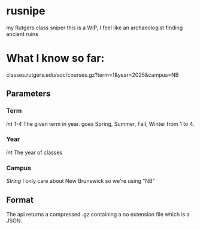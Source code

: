 # rusnipe
my Rutgers class sniper
this is a WIP, I feel like an archaeologist finding ancient ruins

# What I know so far:
classes.rutgers.edu/soc/courses.gz?term=1&year=2025&campus=NB
## Parameters
### Term
*int 1-4*
The given term in year. goes Spring, Summer, Fall, Winter from 1 to 4.
### Year
*int*
The year of classes
### Campus
*String*
I only care about New Brunswick so we're using "NB"
## Format
The api returns a compressed .gz containing a no extension file which is a JSON.
